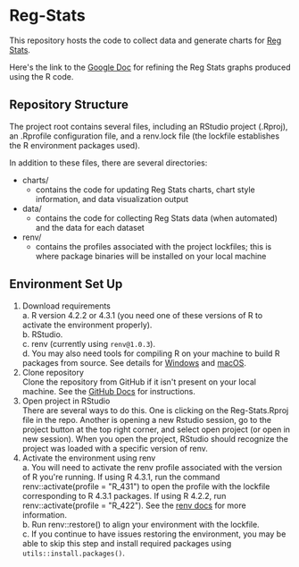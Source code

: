 # Reg-Stats

This repository hosts the code to collect data and generate charts for [Reg Stats](https://regulatorystudies.columbian.gwu.edu/reg-stats).

Here's the link to the [Google Doc](https://docs.google.com/document/d/1pQQu7yoeK4lwNrdivAv0leKfLfZNB6z1LC54mNkv92c/edit?usp=sharing) for refining the Reg Stats graphs produced using the R code.

## Repository Structure

The project root contains several files, including an RStudio project (.Rproj), an .Rprofile configuration file, and a renv.lock file (the lockfile establishes the R environment packages used).

In addition to these files, there are several directories:

- charts/
  - contains the code for updating Reg Stats charts, chart style information, and data visualization output
- data/
  - contains the code for collecting Reg Stats data (when automated) and the data for each dataset
- renv/
  - contains the profiles associated with the project lockfiles; this is where package binaries will be installed on your local machine

## Environment Set Up

  1. Download requirements  
    a. R version 4.2.2 or 4.3.1 (you need one of these versions of R to activate the environment properly).  
    b. RStudio.  
    c. renv (currently using `renv@1.0.3`).  
    d. You may also need tools for compiling R on your machine to build R packages from source. See details for [Windows](https://cran.rstudio.com/bin/windows/Rtools/rtools40.html) and [macOS](https://cran.r-project.org/bin/macosx/tools/).  
  2. Clone repository  
    Clone the repository from GitHub if it isn't present on your local machine. See the [GitHub Docs](https://docs.github.com/en/repositories/creating-and-managing-repositories/cloning-a-repository) for instructions.  
  3. Open project in RStudio  
    There are several ways to do this. One is clicking on the Reg-Stats.Rproj file in the repo. Another is opening a new Rstudio session, go to the project button at the top right corner, and select open project (or open in new session). When you open the project, RStudio should recognize the project was loaded with a specific version of renv.  
  4. Activate the environment using renv  
    a. You will need to activate the renv profile associated with the version of R you're running. If using R 4.3.1, run the command renv::activate(profile = "R_431") to open the profile with the lockfile corresponding to R 4.3.1 packages. If using R 4.2.2, run renv::activate(profile = "R_422"). See the [renv docs](https://rstudio.github.io/renv/articles/profiles.html) for more information.  
    b. Run renv::restore() to align your environment with the lockfile.  
    c. If you continue to have issues restoring the environment, you may be able to skip this step and install required packages using `utils::install.packages()`.  
